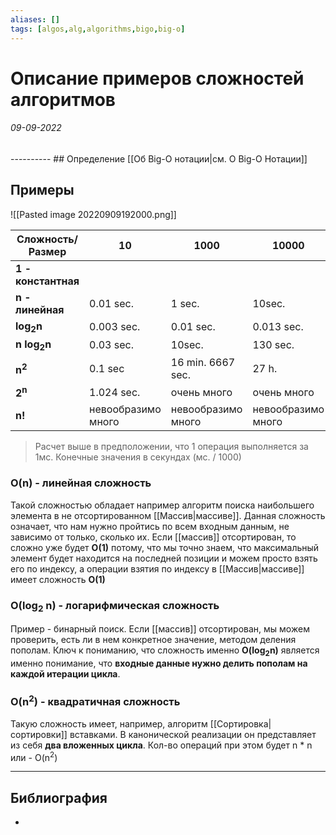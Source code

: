 ```yaml
---
aliases: []
tags: [algos,alg,algorithms,bigo,big-o]
---
```

# Описание примеров сложностей алгоритмов
<h6>09-09-2022</h6>
----------
## Определение
[[Об Big-O нотации|см. О Big-O Нотации]]

## Примеры

![[Pasted image 20220909192000.png]]

|**Сложность/Размер**|10|1000|10000|
|----|----|----|----|
|**1 - константная**||||
|**n - линейная**|0.01 sec.|1 sec.|10sec.|
|**log<sub>2</sub>n**|0.003 sec.|0.01 sec.|0.013 sec.|
|**n log<sub>2</sub>n**|0.03 sec. |10sec.|130 sec.|
|**n<sup>2</sup>**|0.1 sec|16 min. 6667 sec.| 27 h.|
|**2<sup>n</sup>**|1.024 sec.|очень много| очень много|
|**n!**|невообразимо много|невообразимо много|невообразимо много|

> Расчет выше в предположении, что 1 операция выполняется за 1мс. Конечные значения в секундах (мс. / 1000)

### O(n) - линейная сложность
Такой сложностью обладает например алгоритм поиска наибольшего элемента в не отсортированном [[Массив|массиве]]. Данная сложность означает, что нам нужно пройтись по всем входным данным, не зависимо от только, сколько их. Если [[массив]] отсортирован, то сложно уже будет **O(1)** потому, что мы точно знаем, что максимальный элемент будет находится на последней позиции и можем просто взять его по индексу, а операции взятия по индексу в [[Массив|массиве]] имеет сложность **O(1)**

### O(log<sub>2</sub> n) - логарифмическая сложность
Пример - бинарный поиск. Если [[массив]] отсортирован, мы можем проверить, есть ли в нем конкретное значение, методом деления пополам.
Ключ к пониманию, что сложность именно **O(log<sub>2</sub>n)** является именно понимание, что **входные данные нужно делить пополам на каждой итерации цикла**. 

### O(n<sup>2</sup>) - квадратичная сложность
Такую сложность имеет, например, алгоритм [[Сортировка|сортировки]] вставками. В канонической реализации он представляет из себя **два вложенных цикла**. Кол-во операций при этом будет n * n или - O(n<sup>2</sup>)


---
## Библиография
- 
